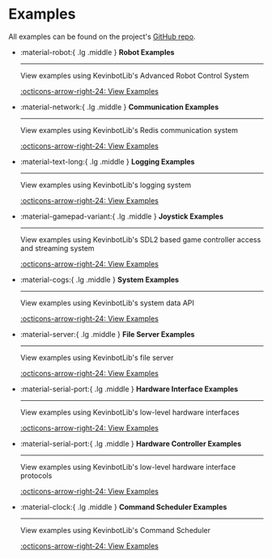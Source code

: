 # Examples

All examples can be found on the project's [GitHub repo](https://github.com/meowmeowahr/kevinbotlib/tree/main/examples).

<div class="grid cards" markdown>

- :material-robot:{ .lg .middle } __Robot Examples__

    ---

    View examples using KevinbotLib's Advanced Robot Control System

    [:octicons-arrow-right-24: View Examples](robot.md)

- :material-network:{ .lg .middle } __Communication Examples__

    ---

    View examples using KevinbotLib's Redis communication system

    [:octicons-arrow-right-24: View Examples](comm.md)

- :material-text-long:{ .lg .middle } __Logging Examples__

    ---

    View examples using KevinbotLib's logging system

    [:octicons-arrow-right-24: View Examples](logger.md)

- :material-gamepad-variant:{ .lg .middle } __Joystick Examples__

    ---

    View examples using KevinbotLib's SDL2 based game controller access and streaming system

    [:octicons-arrow-right-24: View Examples](joystick.md)

- :material-cogs:{ .lg .middle } __System Examples__

    ---

    View examples using KevinbotLib's system data API

    [:octicons-arrow-right-24: View Examples](system.md)

- :material-server:{ .lg .middle } __File Server Examples__

    ---

    View examples using KevinbotLib's file server

    [:octicons-arrow-right-24: View Examples](fileserver.md)

- :material-serial-port:{ .lg .middle } __Hardware Interface Examples__

    ---

    View examples using KevinbotLib's low-level hardware interfaces

    [:octicons-arrow-right-24: View Examples](hardwareinterface.md)

- :material-serial-port:{ .lg .middle } __Hardware Controller Examples__

    ---

    View examples using KevinbotLib's low-level hardware interface protocols

    [:octicons-arrow-right-24: View Examples](hardwarecontroller.md)

- :material-clock:{ .lg .middle } __Command Scheduler Examples__

    ---

    View examples using KevinbotLib's Command Scheduler

    [:octicons-arrow-right-24: View Examples](scheduler.md)

</div>
